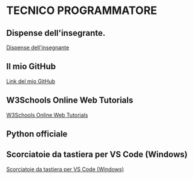 # TECNICO PROGRAMMATORE

## Dispense dell'insegrante.
[Dispense dell'insegnante](https://github.com/delectablerec/python-2025/blob/main/Esercitazioni/01-Markdown/README.md?plain=1)

## Il mio GitHub
[Link del mio GitHub](https://github.com/FabriceGhislain7)

## W3Schools Online Web Tutorials
[W3Schools Online Web Tutorials](https://www.w3schools.com/python/default.asp)

## Python officiale 
[]()
##  
## Scorciatoie da tastiera per VS Code (Windows)
[Scorciatoie da tastiera per VS Code (Windows)](https://code.visualstudio.com/shortcuts/keyboard-shortcuts-windows.pdf)
